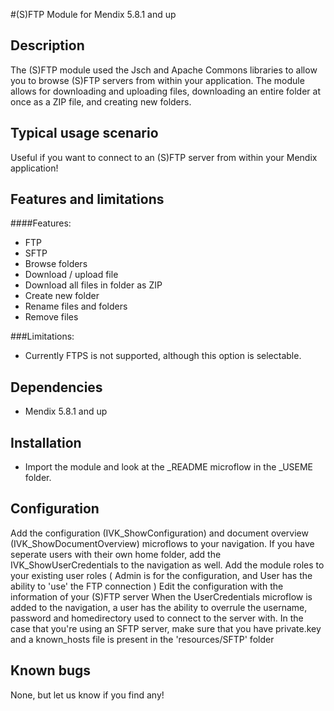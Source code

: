 #(S)FTP Module for Mendix 5.8.1 and up

## Description
The (S)FTP module used the Jsch and Apache Commons libraries to allow you to browse (S)FTP servers from within your application. The module allows for downloading and uploading files, downloading an entire folder at once as a ZIP file, and creating new folders.

## Typical usage scenario
Useful if you want to connect to an (S)FTP server from within your Mendix application!

## Features and limitations
####Features:
* FTP
* SFTP
* Browse folders
* Download / upload file
* Download all files in folder as ZIP
* Create new folder
* Rename files and folders
* Remove files

###Limitations:
* Currently FTPS is not supported, although this option is selectable. 

## Dependencies
* Mendix 5.8.1 and up

## Installation
* Import the module and look at the _README microflow in the _USEME folder.

## Configuration
Add the configuration (IVK_ShowConfiguration) and document overview (IVK_ShowDocumentOverview) microflows to your navigation. If you have seperate users with their own home folder, add the IVK_ShowUserCredentials to the navigation as well.
Add the module roles to your existing user roles ( Admin is for the configuration, and User has the ability to 'use' the FTP connection )
Edit the configuration with the information of  your (S)FTP server
When the UserCredentials microflow is added to the navigation, a user has the ability to overrule the username, password and homedirectory used to connect to the server with.
In the case that you're using an SFTP server, make sure that you have private.key and a known_hosts file is present in the 'resources/SFTP' folder

## Known bugs
None, but let us know if you find any!